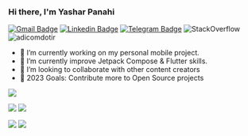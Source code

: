 ### Hi there, I'm Yashar Panahi

[![Gmail Badge](https://img.shields.io/badge/-adicom.ir@gmail.com-c14438?style=flat&logo=Gmail&logoColor=white&link=mailto:adicom.ir@gmail.com)](mailto:adicom.ir@gmail.com)
[![Linkedin Badge](https://img.shields.io/badge/-Yashar%20Panahi-0072b1?style=flat&logo=Linkedin&logoColor=white&link=https://linkedin.com/in/yashar-panahi/)](https://linkedin.com/in/yashar-panahi/) 
[![Telegram Badge](https://img.shields.io/badge/-Telegram-blue?style=flat&logo=telegram&logoColor=white&link=https://t.me/@yashar_developer/)](https://t.me/@yashar_developer/)
<img alt="StackOverflow" src="https://stackoverflow-badge.vercel.app/?userID=7628863" />
<img src="https://komarev.com/ghpvc/?username=adicomdotir" alt="adicomdotir"/>


- 🔭 I’m currently working on my personal mobile project.
- 🌱 I’m currently improve Jetpack Compose & Flutter skills.
- 👯 I’m looking to collaborate with other content creators
- 🥅 2023 Goals: Contribute more to Open Source projects

<!--
<a href="https://github.com/adicomdotir">
<img align="center" src="https://github-readme-stats.vercel.app/api?username=adicomdotir&show_icons=true&count_private=true&include_all_commits=true" /></a>
[![trophy](https://github-profile-trophy.vercel.app/?username=adicomdotir&rank=SECRET,S,SS,SSS,AAA,AA,A,BBB,BB,B,CCC,CC,C&theme=flat&margin-w=10&margin-h=10)](https://github.com/ryo-ma/github-profile-trophy)
-->

![](http://github-profile-summary-cards.vercel.app/api/cards/profile-details?username=adicomdotir&theme=apprentice)

![](http://github-profile-summary-cards.vercel.app/api/cards/repos-per-language?username=adicomdotir&theme=apprentice)   ![](http://github-profile-summary-cards.vercel.app/api/cards/most-commit-language?username=adicomdotir&theme=apprentice)

![](http://github-profile-summary-cards.vercel.app/api/cards/stats?username=adicomdotir&theme=apprentice)   ![](http://github-profile-summary-cards.vercel.app/api/cards/productive-time?username=adicomdotir&theme=apprentice&utcOffset=8)


<!-- <div>
<img align="center" src="https://github-readme-streak-stats.herokuapp.com/?user=adicomdotir" alt="adicomdotir" />
<br/>
<br/>
<a href="https://github.com/adicomdotir">
<img align="center" src="https://github-readme-stats.vercel.app/api/top-langs/?username=adicomdotir&layout=compact" />
</a>
</div> -->
